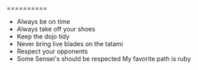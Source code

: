 
==========
* Always be on time
* Always take off your shoes
* Keep the dojo tidy
* Never bring live blades on the tatami
* Respect your opponents
* Some Sensei's should be respected
My favorite path is ruby




































































































































































































						











